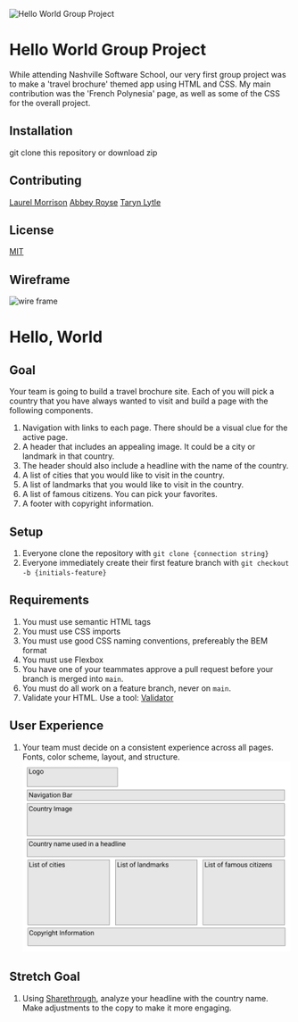 ![Hello World Group Project](https://user-images.githubusercontent.com/62270575/115462252-6dbd0e80-a1f8-11eb-991f-c74dce52495a.PNG)

# Hello World Group Project
While attending Nashville Software School, our very first group project was to make a 'travel brochure' themed app using HTML and CSS.
My main contribution was the 'French Polynesia' page, as well as some of the CSS for the overall project.

## Installation
git clone this repository or download zip
 
## Contributing
[Laurel Morrison](https://github.com/LaurelMorrison)
[Abbey Royse](https://github.com/abbeyroyse13)
[Taryn Lytle](https://github.com/TarynL)

## License
[MIT](https://choosealicense.com/licenses/mit/)

## Wireframe
![wire frame](https://user-images.githubusercontent.com/62270575/115462394-9a712600-a1f8-11eb-8687-19afc8535b2d.png)



# Hello, World

## Goal

Your team is going to build a travel brochure site. Each of you will pick a country that you have always wanted to visit and build a page with the following components.

1. Navigation with links to each page. There should be a visual clue for the active page.
1. A header that includes an appealing image. It could be a city or landmark in that country.
1. The header should also include a headline with the name of the country.
1. A list of cities that you would like to visit in the country.
1. A list of landmarks that you would like to visit in the country.
1. A list of famous citizens. You can pick your favorites.
1. A footer with copyright information.

## Setup

1. Everyone clone the repository with `git clone {connection string}`
1. Everyone immediately create their first feature branch with `git checkout -b {initials-feature}`

## Requirements

1. You must use semantic HTML tags
1. You must use CSS imports
1. You must use good CSS naming conventions, prefereably the BEM format
1. You must use Flexbox
1. You have one of your teammates approve a pull request before your branch is merged into `main`.
1. You must do all work on a feature branch, never on `main`.
1. Validate your HTML. Use a tool: [Validator](https://validator.w3.org/)

## User Experience

1. Your team must decide on a consistent experience across all pages. Fonts, color scheme, layout, and structure.
![Hello World Layout](./hello-world-wireframe.png)

## Stretch Goal
1. Using [Sharethrough](https://headlines.sharethrough.com/), analyze your headline with the country name. Make adjustments to the copy to make it more engaging.
